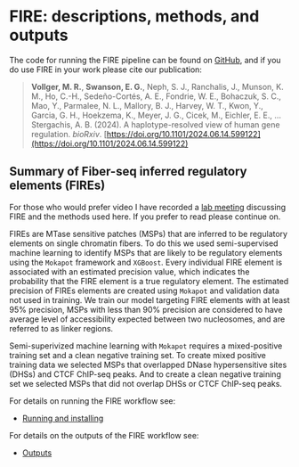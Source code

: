 # FIRE: descriptions, methods, and outputs

The code for running the FIRE pipeline can be found on [GitHub](https://github.com/fiberseq/FIRE), and if you do use FIRE in your work please cite our publication:

> **Vollger, M. R.**, **Swanson, E. G.**, Neph, S. J., Ranchalis, J., Munson, K. M., Ho, C.-H., Sedeño-Cortés, A. E., Fondrie, W. E., Bohaczuk, S. C., Mao, Y., Parmalee, N. L., Mallory, B. J., Harvey, W. T., Kwon, Y., Garcia, G. H., Hoekzema, K., Meyer, J. G., Cicek, M., Eichler, E. E., … Stergachis, A. B. (2024). A haplotype-resolved view of human gene regulation. _bioRxiv_. [https://doi.org/10.1101/2024.06.14.599122](https://doi.org/10.1101/2024.06.14.599122)

## Summary of Fiber-seq inferred regulatory elements (FIREs)

For those who would prefer video I have recorded a [lab meeting](https://youtu.be/RiZrMltAiWM?si=sSo64goaNQxgyfcc) discussing FIRE and the methods used here. If you prefer to read please continue on.

FIREs are MTase sensitive patches (MSPs) that are inferred to be regulatory elements on single chromatin fibers. To do this we used semi-supervised machine learning to identify MSPs that are likely to be regulatory elements using the `Mokapot` framework and `XGBoost`. Every individual FIRE element is associated with an estimated precision value, which indicates the probability that the FIRE element is a true regulatory element. The estimated precision of FIREs elements are created using `Mokapot` and validation data not used in training. We train our model targeting FIRE elements with at least 95% precision, MSPs with less than 90% precision are considered to have average level of accessibility expected between two nucleosomes, and are referred to as linker regions.

Semi-superivized machine learning with `Mokapot` requires a mixed-positive training set and a clean negative training set. To create mixed positive training data we selected MSPs that overlapped DNase hypersensitive sites (DHSs) and CTCF ChIP-seq peaks. And to create a clean negative training set we selected MSPs that did not overlap DHSs or CTCF ChIP-seq peaks.

For details on running the FIRE workflow see:

- [Running and installing](run.md)

For details on the outputs of the FIRE workflow see:

- [Outputs](outputs.md)
